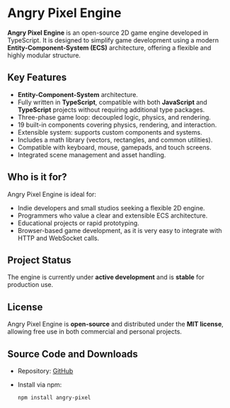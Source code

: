 # Angry Pixel Engine

**Angry Pixel Engine** is an open-source 2D game engine developed in TypeScript. It is designed to simplify game development using a modern **Entity-Component-System (ECS)** architecture, offering a flexible and highly modular structure.

## Key Features

-   **Entity-Component-System** architecture.
-   Fully written in **TypeScript**, compatible with both **JavaScript** and **TypeScript** projects without requiring additional type packages.
-   Three-phase game loop: decoupled logic, physics, and rendering.
-   19 built-in components covering physics, rendering, and interaction.
-   Extensible system: supports custom components and systems.
-   Includes a math library (vectors, rectangles, and common utilities).
-   Compatible with keyboard, mouse, gamepads, and touch screens.
-   Integrated scene management and asset handling.

## Who is it for?

Angry Pixel Engine is ideal for:

-   Indie developers and small studios seeking a flexible 2D engine.
-   Programmers who value a clear and extensible ECS architecture.
-   Educational projects or rapid prototyping.
-   Browser-based game development, as it is very easy to integrate with HTTP and WebSocket calls.

## Project Status

The engine is currently under **active development** and is **stable** for production use.

## License

Angry Pixel Engine is **open-source** and distributed under the **MIT license**, allowing free use in both commercial and personal projects.

## Source Code and Downloads

-   Repository: [GitHub](https://github.com/angry-pixel-studio/angry-pixel-engine)
-   Install via npm:

    ```bash
    npm install angry-pixel
    ```
